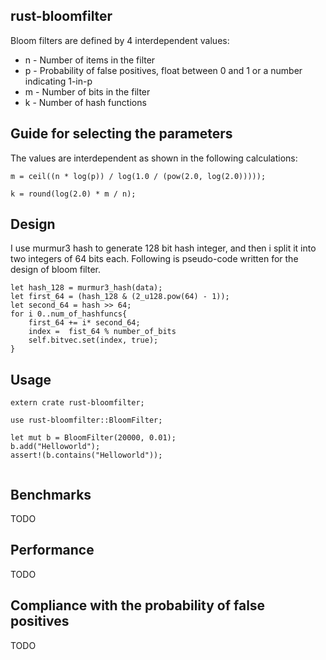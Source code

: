 ## rust-bloomfilter

Bloom filters are defined by 4 interdependent values:

* n - Number of items in the filter
* p - Probability of false positives, float between 0 and 1 or a number indicating 1-in-p
* m - Number of bits in the filter
* k - Number of hash functions

## Guide for selecting the parameters
The values are interdependent as shown in the following calculations:

```
m = ceil((n * log(p)) / log(1.0 / (pow(2.0, log(2.0)))));

k = round(log(2.0) * m / n);
```
## Design
I use murmur3 hash to generate 128 bit hash integer, and then i split it into two integers of 64 bits each.
Following is pseudo-code written for the design of bloom filter.

````
let hash_128 = murmur3_hash(data);
let first_64 = (hash_128 & (2_u128.pow(64) - 1));
let second_64 = hash >> 64;
for i 0..num_of_hashfuncs{
    first_64 += i* second_64;
    index =  fist_64 % number_of_bits
    self.bitvec.set(index, true);
}
````
## Usage
````
extern crate rust-bloomfilter;

use rust-bloomfilter::BloomFilter;

let mut b = BloomFilter(20000, 0.01);
b.add("Helloworld");
assert!(b.contains("Helloworld"));


````
## Benchmarks
TODO

## Performance

TODO
## Compliance with the probability of false positives
TODO